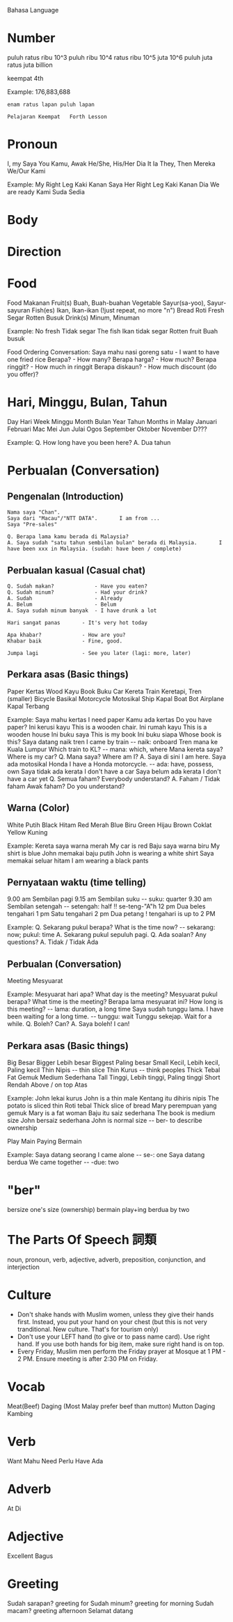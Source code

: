 
Bahasa		Language



# Number

puluh
ratus
ribu		10^3
puluh ribu	10^4
ratus ribu	10^5
juta		10^6
puluh juta
ratus juta
billion

keempat		4th

Example:
	176,883,688

	enam ratus lapan puluh lapan

	Pelajaran Keempat	Forth Lesson


# Pronoun

I, my				Saya
You					Kamu, Awak
He/She, His/Her		Dia
It					Ia
They, Then			Mereka
We/Our				Kami


Example:
	My Right Leg	Kaki Kanan Saya
	Her Right Leg	Kaki Kanan Dia
	We are ready	Kami Suda Sedia

# Body


# Direction


# Food

Food		Makanan
Fruit(s)	Buah, Buah-buahan
Vegetable	Sayur(sa-yoo), Sayur-sayuran
Fish(es)	Ikan, Ikan-ikan (!just repeat, no more "n")
Bread		Roti
Fresh		Segar
Rotten		Busuk
Drink(s)	Minum, Minuman

Example:
	No fresh		Tidak segar
	The fish		Ikan tidak segar
	Rotten fruit	Buah busuk

Food Ordering Conversation:
	Saya mahu nasi goreng satu	- I want to have one fried rice
	Berapa?						- How many?
	Berapa harga?				- How much?
	Berapa ringgit?				- How much in ringgit
	Berapa diskaun?				- How much discount (do you offer)?

# Hari, Minggu, Bulan, Tahun

Day		Hari
Week	Minggu
Month	Bulan
Year	Tahun
Months in Malay
		Januari
		Februari
		Mac
		Mei
		Jun
		Julai
		Ogos
		September
		Oktober
		November
		D???

Example:
	Q. How long have you been here?
	A. Dua tahun



# Perbualan (Conversation)

## Pengenalan (Introduction)
	Nama saya "Chan".
	Saya dari "Macau"/"NTT DATA".		I am from ...
	Saya "Pre-sales"

	Q. Berapa lama kamu berada di Malaysia?
	A. Saya sudah "satu tahun sembilan bulan" berada di Malaysia.		I have been xxx in Malaysia. (sudah: have been / complete)


## Perbualan kasual (Casual chat)
	Q. Sudah makan?				- Have you eaten?
	Q. Sudah minum?				- Had your drink?
	A. Sudah					- Already
	A. Belum					- Belum
	A. Saya sudah minum banyak	- I have drunk a lot

	Hari sangat panas		- It's very hot today

	Apa khabar?				- How are you?
	Khabar baik				- Fine, good.

	Jumpa lagi				- See you later (lagi: more, later)



## Perkara asas (Basic things)
Paper	Kertas
Wood	Kayu
Book	Buku
Car		Kereta
Train	Keretapi, Tren (smaller)
Bicycle	Basikal
Motorcycle	Motosikal
Ship	Kapal
Boat	Bot
Airplane	Kapal Terbang


Example:
	Saya mahu kertas	I need paper
	Kamu ada kertas		Do you have paper?
	Ini kerusi kayu		This is a wooden chair.
	Ini rumah kayu		This is a wooden house
	Ini buku saya		This is my book
	Ini buku siapa		Whose book is this?
	Saya datang naik tren	I came by train		-- naik: onboard
	Tren mana ke Kuala Lumpur	Which train to KL?		-- mana: which, where
	Mana kereta saya?			Where is my car?
	Q. Mana saya?					Where am I?
	A. Saya di sini				I am here.
	Saya ada motosikal Honda	I have a Honda motorcycle.	-- ada: have, possess, own
	Saya tidak ada kerata		I don't have a car
	Saya belum ada kerata		I don't have a car yet
	Q. Semua faham?				Everybody understand?
	A. Faham / Tidak faham
	Awak faham?					Do you understand?

## Warna (Color)
White	Putih
Black	Hitam
Red		Merah
Blue	Biru
Green	Hijau
Brown	Coklat
Yellow	Kuning

Example:
	Kereta saya warna merah		My car is red
	Baju saya warna biru		My shirt is blue
	John memakai baju putih		John is wearing a white shirt
	Saya memakai seluar hitam	I am wearing a black pants
	
## Pernyataan waktu (time telling)

9.00 am		Sembilan pagi
9.15 am		Sembilan suku	-- suku: quarter
9.30 am		Sembilan setengah	-- setengah: half		!! se-teng-"A"h
12 pm		Dua beles tengahari
1 pm		Satu tengahari
2 pm		Dua petang			! tengahari is up to 2 PM

Example:
	Q. Sekarang pukul berapa?		What is the time now?	-- sekarang: now; pukul: time
	A. Sekarang pukul sepuluh pagi.	
	Q. Ada soalan?					Any questions?
	A. Tidak / Tidak Ada

## Perbualan (Conversation)
Meeting		Mesyuarat

Example:
	Mesyuarat hari apa?			What day is the meeting?
	Mesyuarat pukul berapa? 	What time is the meeting?
	Berapa lama mesyuarat ini?	How long is this meeting?		-- lama: duration, a long time
	Saya sudah tunggu lama.		I have been waiting for a long time.	-- tunggu: wait
	Tunggu sekejap.				Wait for a while.
	Q. Boleh?					Can?
	A. Saya boleh!				I can!


## Perkara asas (Basic things)
<Adjective and Comparison>
Big			Besar
Bigger		Lebih besar
Biggest		Paling besar
Small		Kecil, Lebih kecil, Paling kecil
Thin		Nipis		-- thin slice
Thin		Kurus		-- think peoples
Thick		Tebal
Fat			Gemuk
Medium		Sederhana
Tall		Tinggi, Lebih tinggi, Paling tinggi
Short		Rendah
Above / on top		Atas


Example:
	John lekai kurus				John is a thin male
	Kentang itu dihiris nipis		The potato is sliced thin
	Roti tebal						Thick slice of bread
	Mary perempuan yang gemuk		Mary is a fat woman
	Baju itu saiz sederhana			The book is medium size
	John bersaiz sederhana			John is normal size			-- ber- to describe ownership

<Verb>
Play		Main
Paying		Bermain

Example:
	Saya datang seorang			I came alone		-- se-: one
	Saya datang berdua			We came together	-- -due: two


# "ber"
bersize		one's size (ownership)
bermain		play+ing
berdua		by two


# The Parts Of Speech 詞類
noun, pronoun, verb, adjective, adverb, preposition, conjunction, and interjection


# Culture
- Don't shake hands with Muslim women, unless they give their hands first. Instead, you put your hand on your chest (but this is not very tranditional. New culture. That's for tourism only)
- Don't use your LEFT hand (to give or to pass name card). Use right hand.
  If you use both hands for big item, make sure right hand is on top.
- Every Friday, Muslim men perform the Friday prayer at Mosque at 1 PM - 2 PM. Ensure meeting is after 2:30 PM on Friday.



# Vocab

Meat(Beef)		Daging				(Most Malay prefer beef than mutton)
Mutton			Daging Kambing


# Verb
Want	Mahu
Need	Perlu
Have	Ada


# Adverb
At		Di

# Adjective
Excellent 	Bagus


# Greeting
Sudah sarapan?		greeting for 
Sudah minum?		greeting for morning
Sudah macam?		greeting afternoon
Selamat datang

